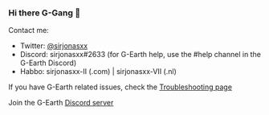 ### Hi there G-Gang 👋


Contact me:
* Twitter: [@sirjonasxx](https://twitter.com/sirjonasxx)
* Discord: sirjonasxx#2633 (for G-Earth help, use the #help channel in the G-Earth Discord)
* Habbo: sirjonasxx-II (.com) | sirjonasxx-VII (.nl)

If you have G-Earth related issues, check the [Troubleshooting page](https://github.com/sirjonasxx/G-Earth/wiki/Troubleshooting)

Join the G-Earth [Discord server](https://discord.gg/AVkcF8y)
